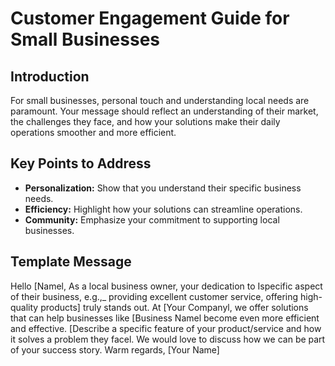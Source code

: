 # Customer Engagement Guide for Small Businesses
## Introduction
For small businesses, personal touch and understanding local needs are paramount. Your message should reflect an understanding of their market, the challenges they face, and how your solutions make their daily operations smoother and more efficient.
## Key Points to Address
- **Personalization:** Show that you understand their specific business needs.
- **Efficiency:** Highlight how your solutions can streamline operations.
- **Community:** Emphasize your commitment to supporting local businesses.
## Template Message
Hello [Namel,
As a local business owner, your dedication to Ispecific aspect of their business, e.g.,_ providing excellent customer service, offering high-quality products] truly stands out. At [Your Companyl, we offer solutions that can help businesses like [Business Namel become even more efficient and effective.
[Describe a specific feature of your product/service and how it solves a problem they facel.
We would love to discuss how we can be part of your success story.
Warm regards,
[Your Name]